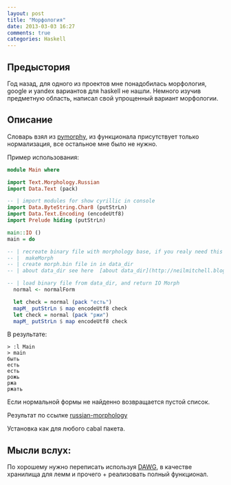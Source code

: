 ```yaml
---
layout: post
title: "Морфология"
date: 2013-03-03 16:27
comments: true
categories: Haskell 
---
```

Предыстория
-----------
Год назад, для одного из проектов мне понадобилась морфология, google и yandex вариантов для haskell не нашли.
Немного изучив предметную область, написал свой упрощенный вариант морфологии.

Описание
--------
Словарь взял из  [pymorphy](http://pythonhosted.org/pymorphy/), из функционала присутствует только нормализация, все остальное мне было не нужно.

Пример использования:
``` haskell 
module Main where

import Text.Morphology.Russian
import Data.Text (pack)

-- | import modules for show cyrillic in console
import Data.ByteString.Char8 (putStrLn)
import Data.Text.Encoding (encodeUtf8)
import Prelude hiding (putStrLn)

main::IO ()
main = do

-- | recreate binary file with morphology base, if you realy need this
-- |  makeMorph
-- | create morph.bin file in in data_dir 
-- | about data_dir see here  [about data_dir](http://neilmitchell.blogspot.ru/2008/02/adding-data-files-using-cabal.html)

-- | load binary file from data_dir, and return IO Morph
  normal <- normalForm

  let check = normal (pack "есть")
  mapM_ putStrLn $ map encodeUtf8 check
  let check = normal (pack "ржи")
  mapM_ putStrLn $ map encodeUtf8 check

```

В результате:
``` 
> :l Main
> main
быть
есть
есть
рожь
ржа
ржать
```
Если нормальной формы не найденно возвращается пустой список.

Результат по ссылке [russian-morphology](http://github.com/chemist/russian-morphology)

Установка как для любого cabal пакета.

Мысли вслух:
-----------
По хорошему нужно переписать используя [DAWG](http://en.wikipedia.org/wiki/Directed_acyclic_word_graph), в качестве хранилища для лемм и прочего + реализовать полный функционал.

